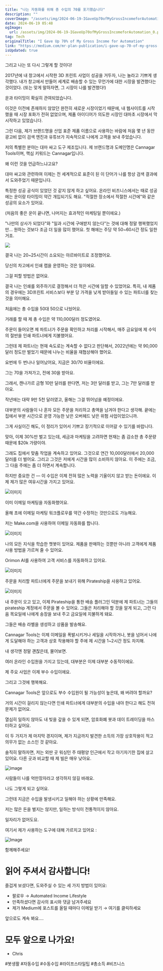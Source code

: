 ```yaml
---
title: "나는 자동화를 위해 총 수입의 70를 포기했습니다"
description: ""
coverImage: "/assets/img/2024-06-19-IGaveUp70ofMyGrossIncomeforAutomation_0.png"
date: 2024-06-19 05:48
ogImage:
  url: /assets/img/2024-06-19-IGaveUp70ofMyGrossIncomeforAutomation_0.png
tag: Tech
originalTitle: "I Gave Up 70% of My Gross Income for Automation"
link: "https://medium.com/mr-plan-publication/i-gave-up-70-of-my-gross-income-for-automation-56201446a729"
isUpdated: true
---
```


그리고 나는 또 다시 그렇게 할 것이다!

2017년에 내 창고에서 시작한 3D 프린트 사업이 성공을 거두자, 나는 놀라고 기쁘게 생각했다. 내가 창고에서 만들어 세계로 배송할 수 있는 무언가에 대한 시장을 발견했다는 것이었다. (또는 맞게 말하자면, 그 시장이 나를 발견했다!)

운과 타이밍이 확실히 관여되었습니다.

이것은 이전에 존재하지 않았던 완전히 새로운 시장이었기 때문에, 내 웹사이트를 시작했을 때 시장 포화가 전혀 없었으며, 제품 아이디어가 의도한 시장인 대마초 시장에서 막 시작하고 있었습니다.

<!-- cozy-coder - 수평 -->

<ins class="adsbygoogle"
     style="display:block"
     data-ad-client="ca-pub-4877378276818686"
     data-ad-slot="1107185301"
     data-ad-format="auto"
     data-full-width-responsive="true"></ins>

<script>
     (adsbygoogle = window.adsbygoogle || []).push({});
</script>

그런 다음, 제가 브랜드명을 산업 표준 제품 이름으로 사용하는 바람에 처음 몇 년 동안 광고비 없이 검색 엔진과 유튜브가 지속적으로 나에게 고객을 보내 주었습니다.

저의 특별한 분야는 대마 싸고 도구 제조입니다. 제 브랜드명과 도메인명은 Cannagar Tools이며, 핵심 키워드는 Cannagar입니다.

왜 이런 것을 언급하느냐고요?

대마 싸고와 관련하여 이제는 전 세계적으로 표준이 된 이 단어가 나를 항상 검색 결과에서 도와주었기 때문입니다.

<!-- cozy-coder - 수평 -->

<ins class="adsbygoogle"
     style="display:block"
     data-ad-client="ca-pub-4877378276818686"
     data-ad-slot="1107185301"
     data-ad-format="auto"
     data-full-width-responsive="true"></ins>

<script>
     (adsbygoogle = window.adsbygoogle || []).push({});
</script>

특정한 성공 공식이 있었던 것 같지 않게 하고 싶어요. 온라인 비즈니스에서는 때로 성공에는 운이랑 타이밍이 약간 개입되기도 해요. "적절한 장소에서 적절한 시간에"와 같은 성공의 요소가 있어요.

(처음의 좋은 운이 끝나면, 나머지는 효과적인 마케팅일 뿐이에요.)

"나만의 상사가 되었다"와 "일과 시간에 구애받지 않는다"는 것에 대해 정말 행복했었지만... 원하는 것보다 조금 더 일을 많이 했어요. 첫 해에는 주당 약 50~60시간 정도 일한 거죠.

<img src="/assets/img/2024-06-19-IGaveUp70ofMyGrossIncomeforAutomation_0.png" />

<!-- cozy-coder - 수평 -->

<ins class="adsbygoogle"
     style="display:block"
     data-ad-client="ca-pub-4877378276818686"
     data-ad-slot="1107185301"
     data-ad-format="auto"
     data-full-width-responsive="true"></ins>

<script>
     (adsbygoogle = window.adsbygoogle || []).push({});
</script>

결국 나는 20~25시간이 소요되는 아르바이트로 조정했어요.

당신의 차고에서 인쇄 랩을 운영하는 것은 일이에요.

그걸 피할 방법은 없어요.

결국 나는 인쇄를 외주하기로 결정해서 더 적은 시간에 일할 수 있었어요. 특히, 내 제품의 경우에는 3D프린트 서비스보다 부분 당 가격을 낮게 받아들일 수 있는 파트너를 찾는 것을 의미해요.

<!-- cozy-coder - 수평 -->

<ins class="adsbygoogle"
     style="display:block"
     data-ad-client="ca-pub-4877378276818686"
     data-ad-slot="1107185301"
     data-ad-format="auto"
     data-full-width-responsive="true"></ins>

<script>
     (adsbygoogle = window.adsbygoogle || []).push({});
</script>

처음에는 총 수입을 50대 50으로 나눴어요.

거래를 할 때 제 총 수입은 약 110,000달러 정도였어요.

주문이 들어오면 제 파트너가 주문을 확인하고 처리를 시작해서, 매주 금요일에 제 수익의 절반을 인쇄 파트너에게 지불했어요.

그런데 제 파트너는 현재 속도로는 계속할 수 없다고 판단해서, 2022년에는 약 90,000달러 정도만 벌었기 때문에 나누는 비율을 재협상해야 했어요.

<!-- cozy-coder - 수평 -->

<ins class="adsbygoogle"
     style="display:block"
     data-ad-client="ca-pub-4877378276818686"
     data-ad-slot="1107185301"
     data-ad-format="auto"
     data-full-width-responsive="true"></ins>

<script>
     (adsbygoogle = window.adsbygoogle || []).push({});
</script>

요번에 두 번나나 일어났어요, 지금은 30/70 비율이에요.

그는 70을 가져가고, 전에 30을 받아요.

그래서, 캔나가르 금형 10만 달러를 판다면, 저는 3만 달러를 받고, 그는 7만 달러를 받아요.

작년에는 대략 9만 5천 달러였고, 올해는 그걸 뛰어넘을 예정이에요.

<!-- cozy-coder - 수평 -->

<ins class="adsbygoogle"
     style="display:block"
     data-ad-client="ca-pub-4877378276818686"
     data-ad-slot="1107185301"
     data-ad-format="auto"
     data-full-width-responsive="true"></ins>

<script>
     (adsbygoogle = window.adsbygoogle || []).push({});
</script>

대부분의 사람들이 나 혼자 모든 주문을 처리하고 총액을 남겨야 한다고 생각해. 끝에는 집에서 부분 시간으로 운영 가능한 낮은 오버헤드 낮은 위험 사업이었으니까.

그게 사실이긴 해도, 이 정리가 있어서 기쁘고 장기적으로 이어갈 수 있기를 바랍니다.

맞아, 이제 30%만 벌고 있는데, 세금과 마케팅을 고려하면 현재는 좀 감소한 총 주문량 때문에 $20k 가량이야.

<!-- cozy-coder - 수평 -->

<ins class="adsbygoogle"
     style="display:block"
     data-ad-client="ca-pub-4877378276818686"
     data-ad-slot="1107185301"
     data-ad-format="auto"
     data-full-width-responsive="true"></ins>

<script>
     (adsbygoogle = window.adsbygoogle || []).push({});
</script>

그래도 집에서 맞춤 작업을 계속하고 있어요. 그것으로 연간 10,000달러에서 20,000달러를 더 벌어요. 그리고 그것은 저에게 시간을 많이 소비하지 않아요. 이 주에는 조금, 그 다음 주에는 좀 더 하면서 계속합니다.

하지만 중요한 건 — 이 수입은 이제 전혀 많은 노력을 기울이지 않고 받는 돈이에요. 이제 제가 많은 여유시간을 가지고 있어요.

![이미지](/assets/img/2024-06-19-IGaveUp70ofMyGrossIncomeforAutomation_1.png)

이미 이메일 마케팅을 자동화했어요.

<!-- cozy-coder - 수평 -->

<ins class="adsbygoogle"
     style="display:block"
     data-ad-client="ca-pub-4877378276818686"
     data-ad-slot="1107185301"
     data-ad-format="auto"
     data-full-width-responsive="true"></ins>

<script>
     (adsbygoogle = window.adsbygoogle || []).push({});
</script>

올해 초에 이메일 마케팅 워크플로우를 약간 수정하는 것만으로도 가능해요.

저는 Make.com을 사용하여 이메일 자동화를 합니다.

![이미지](/assets/img/2024-06-19-IGaveUp70ofMyGrossIncomeforAutomation_2.png)

나의 모든 지식을 학습한 챗봇이 있어요. 제품을 판매하는 것뿐만 아니라 고객에게 제품 사용 방법을 가르쳐 줄 수 있어요.

<!-- cozy-coder - 수평 -->

<ins class="adsbygoogle"
     style="display:block"
     data-ad-client="ca-pub-4877378276818686"
     data-ad-slot="1107185301"
     data-ad-format="auto"
     data-full-width-responsive="true"></ins>

<script>
     (adsbygoogle = window.adsbygoogle || []).push({});
</script>

Orimon AI를 사용하여 고객 서비스를 자동화하고 있어요.

![이미지](/assets/img/2024-06-19-IGaveUp70ofMyGrossIncomeforAutomation_3.png)

주문을 처리할 파트너에게 주문을 보내기 위해 Pirateship을 사용하고 있어요.

![이미지](/assets/img/2024-06-19-IGaveUp70ofMyGrossIncomeforAutomation_4.png)

<!-- cozy-coder - 수평 -->

<ins class="adsbygoogle"
     style="display:block"
     data-ad-client="ca-pub-4877378276818686"
     data-ad-slot="1107185301"
     data-ad-format="auto"
     data-full-width-responsive="true"></ins>

<script>
     (adsbygoogle = window.adsbygoogle || []).push({});
</script>

내 주문이 오고 있고, 이제 Pirateship을 통한 배송 플러그인 덕분에 제 파트너는 그들의 pirateship 계정에서 주문을 볼 수 있어요. 그들은 처리해야 할 것을 알게 되고, 그런 다음 목요일에 나에게 송장을 보내 주고 금요일에 지불하게 돼요.

그들은 배송 라벨을 생성하고 상품을 발송해요.

Cannagar Tools는 이제 이메일을 폭발시키거나 세일을 시작하거나, 봇을 넘어서 나에게 도달해야 하는 고객과 상호 작용해야 할 주에 제 시간을 1~2시간 정도 차지해.

내 생각엔 정말 괜찮은데, 물어보면.

<!-- cozy-coder - 수평 -->

<ins class="adsbygoogle"
     style="display:block"
     data-ad-client="ca-pub-4877378276818686"
     data-ad-slot="1107185301"
     data-ad-format="auto"
     data-full-width-responsive="true"></ins>

<script>
     (adsbygoogle = window.adsbygoogle || []).push({});
</script>

여러 온라인 수입원을 가지고 있는데, 대부분은 이제 대부분 수동적이에요.

제 주요 사업은 이제 부수 수입이에요.

그리고 그것에 행복해요.

Cannagar Tools은 앞으로도 부수 수입원이 될 가능성이 높은데, 왜 버려야 할까요?

<!-- cozy-coder - 수평 -->

<ins class="adsbygoogle"
     style="display:block"
     data-ad-client="ca-pub-4877378276818686"
     data-ad-slot="1107185301"
     data-ad-format="auto"
     data-full-width-responsive="true"></ins>

<script>
     (adsbygoogle = window.adsbygoogle || []).push({});
</script>

거의 시간이 걸리지 않는다면 인쇄 파트너에게 대부분의 수입을 내야 한다고 해도 전혀 문제가 없어요.

열심히 일하지 않아도 내 빚을 갚을 수 있게 되면, 암호화폐 봇과 데이 트레이딩을 마스터하고 싶어요.

이 두 가지가 제 마지막 경지이며, 제가 지금까지 발견한 소득의 가장 상호작용이 적고 의무가 없는 소스인 것 같아요.

솔직히 말하자면, 저는 외딴 곳 워싱턴 주 태평양 인근에서 작고 아기자기한 집에 살고 있어요. 다른 곳과 비교할 때 제 빌은 매우 낮아요.

<!-- cozy-coder - 수평 -->

<ins class="adsbygoogle"
     style="display:block"
     data-ad-client="ca-pub-4877378276818686"
     data-ad-slot="1107185301"
     data-ad-format="auto"
     data-full-width-responsive="true"></ins>

<script>
     (adsbygoogle = window.adsbygoogle || []).push({});
</script>

![image](/assets/img/2024-06-19-IGaveUp70ofMyGrossIncomeforAutomation_5.png)

사람들이 나를 억만장자라고 생각하지 않길 바래요.

나도 그렇게 되고 싶어요.

그런데 지금은 수입을 발생시키고 일해야 하는 상황에 만족해요.

<!-- cozy-coder - 수평 -->

<ins class="adsbygoogle"
     style="display:block"
     data-ad-client="ca-pub-4877378276818686"
     data-ad-slot="1107185301"
     data-ad-format="auto"
     data-full-width-responsive="true"></ins>

<script>
     (adsbygoogle = window.adsbygoogle || []).push({});
</script>

저는 많은 돈을 벌지는 않지만, 일하는 방식이 전통적이지 않아요.

일자리가 없어도요.

여기서 제가 사용하는 도구에 대해 가르치고 있어요 :

![Image](/assets/img/2024-06-19-IGaveUp70ofMyGrossIncomeforAutomation_6.png)

<!-- cozy-coder - 수평 -->

<ins class="adsbygoogle"
     style="display:block"
     data-ad-client="ca-pub-4877378276818686"
     data-ad-slot="1107185301"
     data-ad-format="auto"
     data-full-width-responsive="true"></ins>

<script>
     (adsbygoogle = window.adsbygoogle || []).push({});
</script>

함께해주세요!

# 읽어 주셔서 감사합니다!

즐겁게 보셨다면, 도와주실 수 있는 세 가지 방법이 있어요:

- 팔로우 → Automated Income Lifestyle
- 만족하셨다면 감사의 표시와 댓글 남겨주세요
- 제가 Medium에 포스트를 올릴 때마다 이메일 받기 → 여기를 클릭하세요

<!-- cozy-coder - 수평 -->

<ins class="adsbygoogle"
     style="display:block"
     data-ad-client="ca-pub-4877378276818686"
     data-ad-slot="1107185301"
     data-ad-format="auto"
     data-full-width-responsive="true"></ins>

<script>
     (adsbygoogle = window.adsbygoogle || []).push({});
</script>

앞으로도 계속 봐요....

# 모두 앞으로 나가요!

- Chris

#봇생활 #자동수입 #수동수입 #라이프스타일팁 #총소득 #비즈니스
